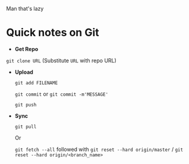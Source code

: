 Man that's lazy


# Quick notes on Git

* __Get Repo__

 `git clone URL` (Substitute `URL` with repo URL)
  
* __Upload__
  
  `git add FILENAME`
  
  `git commit` or `git commit -m'MESSAGE'`
  
  `git push`
  
* __Sync__ 

  `git pull`
  
  Or
  
  `git fetch --all` followed with `git reset --hard origin/master` / `git reset --hard origin/<branch_name>`


  
